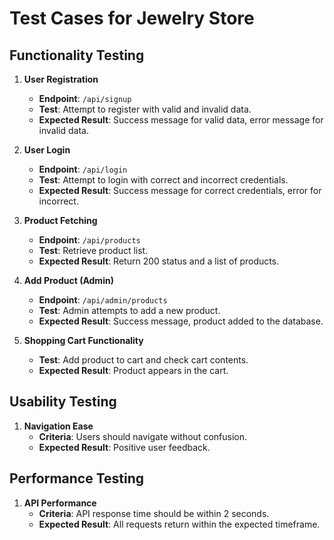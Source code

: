 # Test Cases for Jewelry Store

## Functionality Testing
1. **User Registration**
   - **Endpoint**: `/api/signup`
   - **Test**: Attempt to register with valid and invalid data.
   - **Expected Result**: Success message for valid data, error message for invalid data.

2. **User Login**
   - **Endpoint**: `/api/login`
   - **Test**: Attempt to login with correct and incorrect credentials.
   - **Expected Result**: Success message for correct credentials, error for incorrect.

3. **Product Fetching**
   - **Endpoint**: `/api/products`
   - **Test**: Retrieve product list.
   - **Expected Result**: Return 200 status and a list of products.

4. **Add Product (Admin)**
   - **Endpoint**: `/api/admin/products`
   - **Test**: Admin attempts to add a new product.
   - **Expected Result**: Success message, product added to the database.

5. **Shopping Cart Functionality**
   - **Test**: Add product to cart and check cart contents.
   - **Expected Result**: Product appears in the cart.

## Usability Testing
1. **Navigation Ease**
   - **Criteria**: Users should navigate without confusion.
   - **Expected Result**: Positive user feedback.

## Performance Testing
1. **API Performance**
   - **Criteria**: API response time should be within 2 seconds.
   - **Expected Result**: All requests return within the expected timeframe.